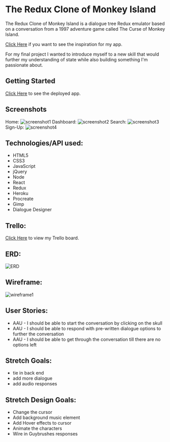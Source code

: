 # The Redux Clone of Monkey Island

The Redux Clone of Monkey Island is a dialogue tree Redux emulator based on a conversation from a 1997 adventure game called The Curse of Monkey Island.

 [Click Here](https://www.youtube.com/watch?v=_g-EhzAR9GY) if you want to see the inspiration for my app.

For my final project I wanted to introduce myself to a new skill that would further my understanding of state while also building something I'm passionate about.

## Getting Started
 [Click Here](https://marvel-assemble.herokuapp.com/) to see the deployed app. 

## Screenshots
Home: ![screenshot1](./public/homepage.png)
Dashboard: ![screenshot2](./public/dashboard.png)
Search: ![screenshot3](./public/search.png)
Sign-Up: ![screenshot4](./public/signup.png)


##  Technologies/API used:

- HTML5
- CSS3
- JavaScript
- jQuery
- Node
- React
- Redux
- Heroku
- Procreate 
- Gimp 
- Dialogue Designer

## Trello:

[Click Here](https://trello.com/b/iuzoDFTW/project-5) to view my Trello board.

## ERD:

![ERD](./public/project3ERD.png)

## Wireframe: 

![wireframe1](./public/wireframe.png)


## User Stories:

- AAU - I should be able to start the conversation by clicking on the skull
- AAU - I should be able to  respond with pre-written dialogue options to further the conversation
- AAU - I should be able to get through the conversation till there are no options left



## Stretch Goals:
- tie in back end 
- add more dialogue 
- add audio responses

## Stretch Design Goals:
- Change the cursor 
- Add background music element
- Add Hover effects to cursor
- Animate the characters
- Wire in Guybrushes responses
